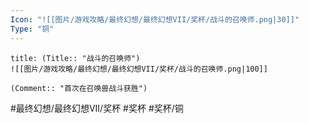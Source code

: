 ```yaml
---
Icon: "![[图片/游戏攻略/最终幻想/最终幻想VII/奖杯/战斗的召唤师.png|30]]"
Type: "铜"
---
```

```ad-common-bronze-trophy
title: (Title:: "战斗的召唤师")
![[图片/游戏攻略/最终幻想/最终幻想VII/奖杯/战斗的召唤师.png|100]]

(Comment:: "首次在召唤兽战斗获胜")
```

#最终幻想/最终幻想VII/奖杯 #奖杯 #奖杯/铜
